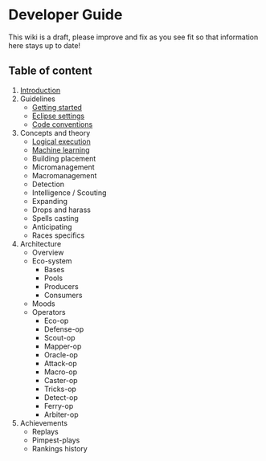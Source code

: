 # Developer Guide

This wiki is a draft, please improve and fix as you see fit so that information here stays up to date!

## Table of content


1. [Introduction](intro.md)
2. Guidelines
    - [Getting started](install.md)
    - [Eclipse settings](eclipse.md)
    - [Code conventions](code-conventions.md)
3. Concepts and theory
    - [Logical execution](theory/logical-execution.md)
    - [Machine learning](theory/machine-learning.md)
    - Building placement
    - Micromanagement
    - Macromanagement
    - Detection
    - Intelligence / Scouting
    - Expanding
    - Drops and harass
    - Spells casting
    - Anticipating
    - Races specifics
4. Architecture
    - Overview
    - Eco-system
        - Bases
        - Pools
        - Producers
        - Consumers
    - Moods
    - Operators
        - Eco-op
        - Defense-op
        - Scout-op
        - Mapper-op
        - Oracle-op
        - Attack-op
        - Macro-op
        - Caster-op
        - Tricks-op
        - Detect-op
        - Ferry-op
        - Arbiter-op
5. Achievements
    - Replays
    - Pimpest-plays
    - Rankings history
